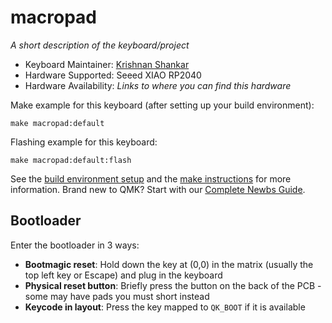 # macropad

*A short description of the keyboard/project*

* Keyboard Maintainer: [Krishnan Shankar](https://github.com/krishnans2006)
* Hardware Supported: Seeed XIAO RP2040
* Hardware Availability: *Links to where you can find this hardware*

Make example for this keyboard (after setting up your build environment):

    make macropad:default

Flashing example for this keyboard:

    make macropad:default:flash

See the [build environment setup](https://docs.qmk.fm/#/getting_started_build_tools) and the [make instructions](https://docs.qmk.fm/#/getting_started_make_guide) for more information. Brand new to QMK? Start with our [Complete Newbs Guide](https://docs.qmk.fm/#/newbs).

## Bootloader

Enter the bootloader in 3 ways:

* **Bootmagic reset**: Hold down the key at (0,0) in the matrix (usually the top left key or Escape) and plug in the keyboard
* **Physical reset button**: Briefly press the button on the back of the PCB - some may have pads you must short instead
* **Keycode in layout**: Press the key mapped to `QK_BOOT` if it is available
